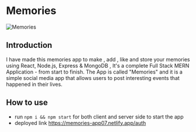 # Memories

![Memories](https://i.ibb.co/Z8Y0CJv/Screenshot-2020-10-30-at-11-10-04.png)

## Introduction

I have made this memories app to make , add , like and store your memories using
React, Node.js, Express & MongoDB , It's a complete Full Stack MERN
Application - from start to finish. The App is called "Memories" and it is a
simple social media app that allows users to post interesting events that
happened in their lives.

## How to use

- run `npm i && npm start` for both client and server side to start the app
- deployed link https://memories-app07.netlify.app/auth
